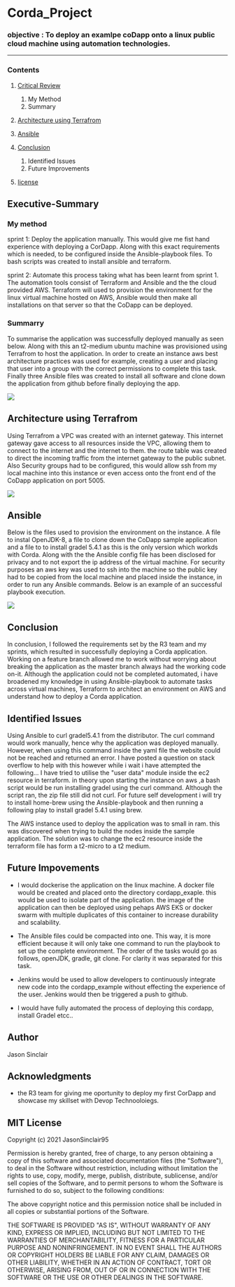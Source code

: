# Corda_Project

### objective : To deploy an examlpe coDapp onto a linux public cloud machine using automation technologies.

---

### Contents
1. [Critical Review](#Executive-Summary-&-Critical-Review)
    1. My Method
    1. Summary

2. [Architecture using Terrafrom](#Architecture_using_Terrafrom) 

3. [Ansible](#Ansible)

6. [Conclusion](#Conclusion)
    1. Identified Issues
    1. Future Improvements

8. [license](#Mit-Licence)

## Executive-Summary
### My method
sprint 1: Deploy the application manually. This would give me fist hand experience with deploying a CorDapp. Along with this exact requirements which is needed, to be configured inside the Ansible-playbook files. To bash scripts was created to install ansible and terraform.

sprint 2: Automate this process taking what has been learnt from sprint 1. The automation tools consist of Terraform and Ansible and the the cloud provided AWS. Terraform will used to provision the environment for the linux virtual machine hosted on AWS, Ansible would then make all installations on that server so that the CoDapp can be deployed.

### Summarry
To summarise the application was successfully deployed manually as seen below. Along with this an t2-medium ubuntu machine was provisioned using Terrafrom to host the application. In order to create an instance aws best architecture practices was used for example, creating a user and placing that user into a group with the correct permissions to complete this task. Finally three Ansible files was created to install all software and clone down the application from github before finally deploying the app.

![](Documents/deployment.png) 


## Architecture using Terrafrom

Using Terrafrom a VPC was created with an internet gateway. This internet gateway gave access to all resources inside the VPC, allowing them to connect to the internet and the internet to them. the route table was created to direct the incoming traffic from the internet gateway to the public subnet. Also Security groups had to be configured, this would allow ssh from my local machine into this instance or even access onto the front end of the CoDapp application on port 5005. 

![](Documents/architecture.png)


## Ansible
Below is the files used to provision the environment on the instance. A file to instal OpenJDK-8, a file to clone down the CoDapp sample application and a file to to install gradel 5.4.1 as this is the only version which workds with Corda. Along with the the Ansible config file has been disclosed for privacy and to not export the ip address of the virtual machine. For security purposes an aws key was used to ssh into the machine so the public key had to be copied from the local machine and placed inside the instance, in order to run any Ansible commands. Below is an example of an successful playbook execution.

![](Documents/anisbleplay.png)

## Conclusion

In conclusion, I followed the requirements set by the R3 team and my sprints, which resulted in successfully deploying a Corda application. Working on a feature branch allowed me to work without worrying about breaking the application as the master branch always had the working code on-it. Although the application could not be completed automated, i have broadened my knowledge in using Ansible-playbook to automate tasks across virtual machines, Terraform to architect an environment on AWS and understand how to deploy a Corda application.

 ## Identified Issues

Using Ansible to curl gradel5.4.1 from the distributor. The curl command would work manually, hence why the application was deployed manually. However, when using this command inside the yaml file the website could not be reached and returned an error. I have posted a question on stack overflow to help with this however while i wait i have attempted the following... I have tried to utilise the "user data" module inside the ec2 resource in terraform. in theory upon starting the instance on aws ,a bash script would be run installing gradel using the curl command. Although the script ran, the zip file still did not curl. For future self development i will try to install home-brew using the Ansible-playbook and then running a following play to install gradel 5.4.1 using brew.

The AWS instance used to deploy the application was to small in ram. this was discovered when trying to build the nodes inside the sample application. The solution was to change the ec2 resource inside the terraform file has form a t2-micro to a t2 medium. 

 ## Future Impovements
* I would dockerise the application on the linux machine. A docker file would be created and placed onto the directory cordapp_exaple. this would be used to isolate part of the application. the image of the application can then be deployed using pehaps AWS EKS or docker swarm with multiple duplicates of this container to increase durability and scalability.

* The Ansible files could be compacted into one. This way, it is more efficient because it will only take one command to run the playbook to set up the complete environment. The order of the tasks would go as follows, openJDK, gradle, git clone. For clarity it was separated for this task.

* Jenkins would be used to allow developers to continuously integrate new code into the cordapp_example without effecting the experience of the user. Jenkins would then be triggered a push to github.

* I would have fully automated the process of deploying this cordapp, install Gradel etcc.. 

## Author
Jason Sinclair

## Acknowledgments
* the R3 team for giving me oportunity to deploy my first CorDapp and showcase my skillset with Devop Technooloiegs.

## MIT License

Copyright (c) 2021 JasonSinclair95

Permission is hereby granted, free of charge, to any person obtaining a copy
of this software and associated documentation files (the "Software"), to deal
in the Software without restriction, including without limitation the rights
to use, copy, modify, merge, publish, distribute, sublicense, and/or sell
copies of the Software, and to permit persons to whom the Software is
furnished to do so, subject to the following conditions:

The above copyright notice and this permission notice shall be included in all
copies or substantial portions of the Software.

THE SOFTWARE IS PROVIDED "AS IS", WITHOUT WARRANTY OF ANY KIND, EXPRESS OR
IMPLIED, INCLUDING BUT NOT LIMITED TO THE WARRANTIES OF MERCHANTABILITY,
FITNESS FOR A PARTICULAR PURPOSE AND NONINFRINGEMENT. IN NO EVENT SHALL THE
AUTHORS OR COPYRIGHT HOLDERS BE LIABLE FOR ANY CLAIM, DAMAGES OR OTHER
LIABILITY, WHETHER IN AN ACTION OF CONTRACT, TORT OR OTHERWISE, ARISING FROM,
OUT OF OR IN CONNECTION WITH THE SOFTWARE OR THE USE OR OTHER DEALINGS IN THE
SOFTWARE.